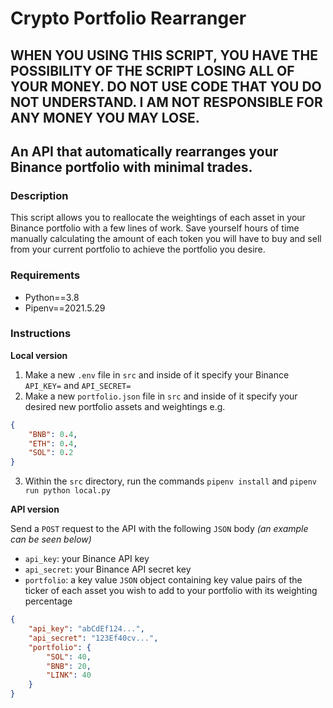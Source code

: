 # Crypto Portfolio Rearranger

## WHEN YOU USING THIS SCRIPT, YOU HAVE THE POSSIBILITY OF THE SCRIPT LOSING ALL OF YOUR MONEY. DO NOT USE CODE THAT YOU DO NOT UNDERSTAND. I AM NOT RESPONSIBLE FOR ANY MONEY YOU MAY LOSE.

## An API that automatically rearranges your Binance portfolio with minimal trades.

### Description
This script allows you to reallocate the weightings of each asset in your Binance portfolio with a few lines of work. Save yourself hours of time manually calculating the amount of each token you will have to buy and sell from your current portfolio to achieve the portfolio you desire.

### Requirements
- Python==3.8
- Pipenv==2021.5.29

### Instructions
**Local version**
1. Make a new ```.env``` file in ```src``` and inside of it specify your Binance ```API_KEY=``` and ```API_SECRET=```
2. Make a new ```portfolio.json``` file in ```src``` and inside of it specify your desired new portfolio assets and weightings e.g. 
```json
{
    "BNB": 0.4,
    "ETH": 0.4,
    "SOL": 0.2
}
```
3. Within the ```src``` directory, run the commands ```pipenv install``` and ```pipenv run python local.py```

**API version**

Send a ```POST``` request to the API with the following ```JSON``` body *(an example can be seen below)*

- ```api_key```: your Binance API key
- ```api_secret```: your Binance API secret key
- ```portfolio```: a key value ```JSON``` object containing key value pairs of the ticker of each asset you wish to add to your portfolio with its weighting percentage
```json
{
	"api_key": "abCdEf124...",
	"api_secret": "123Ef40cv...",
	"portfolio": {
		"SOL": 40,
		"BNB": 20,
		"LINK": 40
	}
}
```